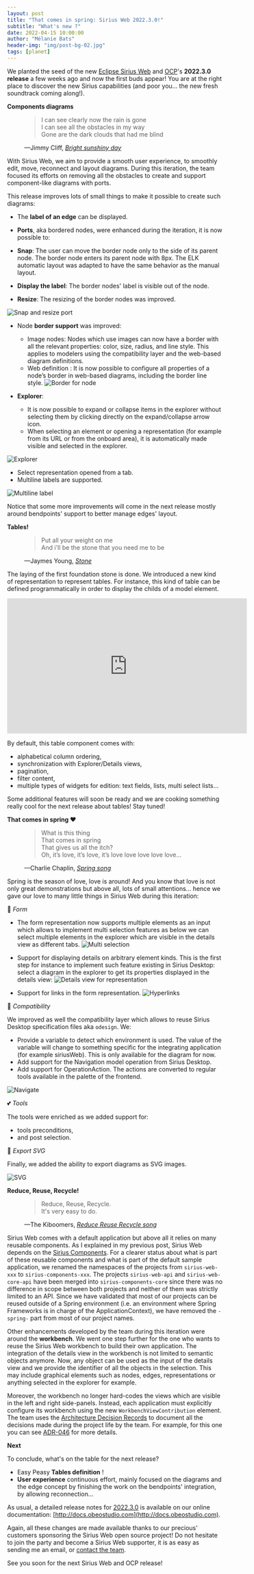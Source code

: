 ```yaml
---
layout: post
title: "That comes in spring: Sirius Web 2022.3.0!"
subtitle: "What's new ?"
date: 2022-04-15 10:00:00
author: "Mélanie Bats"
header-img: "img/post-bg-02.jpg"
tags: [planet]
---
```


We planted the seed of the new [Eclipse Sirius Web](https://www.eclipse.org/sirius/sirius-web.html) and [OCP](https://www.obeosoft.com/en/products/obeo-cloud-platform)'s **2022.3.0 release** a few weeks ago and now the first buds appear!
You are at the right place to discover the new Sirius capabilities (and poor you... the new fresh soundtrack coming along!).

**Components diagrams**

<figure>
<blockquote cite="https://youtu.be/MrHxhQPOO2c">
I can see clearly now the rain is gone<br/>
I can see all the obstacles in my way<br/>
Gone are the dark clouds that had me blind
</blockquote>
<figcaption>—Jimmy Cliff, <cite><a href="https://youtu.be/MrHxhQPOO2c">Bright sunshiny day</a></cite></figcaption>
</figure>

With Sirius Web, we aim to provide a smooth user experience, to smoothly edit, move, reconnect and layout diagrams. During this iteration, the team focused its efforts on removing all the obstacles to create and support component-like diagrams with ports.

This release improves lots of small things to make it possible to create such diagrams:

- The **label of an edge** can be displayed.
- **Ports**, aka bordered nodes, were enhanced during the iteration, it is now possible to:

- **Snap**: The user can move the border node only to the side of its parent node. The border node enters its parent node with 8px. The ELK automatic layout was adapted to have the same behavior as the manual layout.
- **Display the label**: The border nodes' label is visible out of the node.
- **Resize**: The resizing of the border nodes was improved.

![Snap and resize port](/img/2022.3.0/snap-resize-port.gif)

- Node **border support** was improved:

  - Image nodes: Nodes which use images can now have a border with all the relevant properties: color, size, radius, and line style. This applies to modelers using the compatibility layer and the web-based diagram definitions.
  - Web definition : It is now possible to configure all properties of a node’s border in web-based diagrams, including the border line style.
    ![Border for node](/img/2022.3.0/border-node-definition-2.png)

- **Explorer**:

  - It is now possible to expand or collapse items in the explorer without selecting them by clicking directly on the expand/collapse arrow icon.
  - When selecting an element or opening a representation (for example from its URL or from the onboard area), it is automatically made visible and selected in the explorer.

![Explorer](/img/2022.3.0/explorer.gif)

- Select representation opened from a tab.
- Multiline labels are supported.

![Multiline label](/img/2022.3.0/multilinelabel.gif)

Notice that some more improvements will come in the next release mostly around bendpoints' support to better manage edges' layout.

**Tables!**

<figure>
<blockquote cite="https://youtu.be/WvklCn1h9B0">
Put all your weight on me<br/>
And i'll be the stone that you need me to be<br/>
</blockquote>
<figcaption>—Jaymes Young, <cite><a href="https://youtu.be/WvklCn1h9B0">Stone</a></cite></figcaption>
</figure>

The laying of the first foundation stone is done. We introduced a new kind of representation to represent tables. For instance, this kind of table can be defined programmatically in order to display the childs of a model element.

<iframe width="560" height="315" src="https://www.youtube.com/embed/DmFuZzAnOCQ" frameborder="0" allow="autoplay; encrypted-media" allowfullscreen></iframe>

By default, this table component comes with:

- alphabetical column ordering,
- synchronization with Explorer/Details views,
- pagination,
- filter content,
- multiple types of widgets for edition: text fields, lists, multi select lists...

Some additional features will soon be ready and we are cooking something really cool for the next release about tables! Stay tuned!

**That comes in spring ❤️**

<figure>
<blockquote cite="https://youtu.be/JhbBdgn4fb4">
What is this thing<br/>
That comes in spring<br/>
That gives us all the itch?<br/>
Oh, it’s love, it’s love, it’s love love love love love...<br/>
</blockquote>
<figcaption>—Charlie Chaplin, <cite><a href="https://youtu.be/JhbBdgn4fb4">Spring song</a></cite></figcaption>
</figure>

Spring is the season of love, love is around!
And you know that love is not only great demonstrations but above all, lots of small attentions... hence we gave our love to many little things in Sirius Web during this iteration:

💓 _Form_

- The form representation now supports multiple elements as an input which allows to implement multi selection features as below we can select multiple elements in the explorer which are visible in the details view as different tabs.
  ![Multi selection](/img/2022.3.0/multiselection.gif)

- Support for displaying details on arbitrary element kinds. This is the first step for instance to implement such feature existing in Sirius Desktop: select a diagram in the explorer to get its properties displayed in the details view:
  ![Details view for representation](/img/2022.3.0/details.gif)

- Support for links in the form representation.
  ![Hyperlinks](/img/2022.3.0/hyperlink.gif)

💞 _Compatibility_

We improved as well the compatibility layer which allows to reuse Sirius Desktop specification files aka `odesign`. We:

- Provide a variable to detect which environment is used. The value of the variable will change to something specific for the integrating application (for example siriusWeb). This is only available for the diagram for now.
- Add support for the Navigation model operation from Sirius Desktop.
- Add support for OperationAction. The actions are converted to regular tools available in the palette of the frontend.

![Navigate](/img/2022.3.0/navigate-text.gif)

💕 _Tools_

The tools were enriched as we added support for:

- tools preconditions,
- and post selection.

💝 _Export SVG_

Finally, we added the ability to export diagrams as SVG images.

![SVG](/img/2022.3.0/svg.gif)

**Reduce, Reuse, Recycle!**

<figure>
<blockquote cite="https://youtu.be/AOvcW8l3RzE?t=7">
Reduce, Reuse, Recycle.<br/>
It's very easy to do.<br/>
</blockquote>
<figcaption>—The Kiboomers, <cite><a href="https://youtu.be/AOvcW8l3RzE?t=7">Reduce Reuse Recycle song</a></cite></figcaption>
</figure>

Sirius Web comes with a default application but above all it relies on many reusable components. As I explained in my previous post, Sirius Web depends on the [Sirius Components](https://github.com/eclipse-sirius/sirius-components). For a clearer status about what is part of these reusable components and what is part of the default sample application, we renamed the namespaces of the projects from `sirius-web-xxx` to `sirius-components-xxx`. The projects `sirius-web-api` and `sirius-web-core-api` have been merged into `sirius-components-core` since there was no difference in scope between both projects and neither of them was strictly limited to an API. Since we have validated that most of our projects can be reused outside of a Spring environment (i.e. an environment where Spring Frameworks is in charge of the ApplicationContext), we have removed the `-spring-` part from most of our project names.

Other enhancements developed by the team during this iteration were around the **workbench**. We went one step further for the one who wants to reuse the Sirius Web workbench to build their own application. The integration of the details view in the workbench is not limited to semantic objects anymore. Now, any object can be used as the input of the details view and we provide the identifier of all the objects in the selection. This may include graphical elements such as nodes, edges, representations or anything selected in the explorer for example.

Moreover, the workbench no longer hard-codes the views which are visible in the left and right side-panels. Instead, each application must explicitly configure its workbench using the new `WorkbenchViewContribution` element. The team uses the [Architecture Decision Records](https://github.com/eclipse-sirius/sirius-components/blob/master/doc/adrs/000_adopt_adrs.adoc) to document all the decisions made during the project life by the team. For example, for this one you can see [ADR-046](https://github.com/eclipse-sirius/sirius-components/blob/master/doc/adrs/046_make_the_workbench_panels_content_configurable.adoc) for more details.

**Next**

To conclude, what's on the table for the next release?

- Easy Peasy **Tables definition** !
- **User experience** continuous effort, mainly focused on the diagrams and the edge concept by finishing the work on the bendpoints' integration, by allowing reconnection...

As usual, a detailed release notes for [2022.3.0](https://docs.obeostudio.com/#_version_2022_3_0) is available on our online documentation: [http://docs.obeostudio.com](http://docs.obeostudio.com).

Again, all these changes are made available thanks to our precious' customers sponsoring the Sirius Web open source project! Do not hesitate to join the party and become a Sirius Web supporter, it is as easy as sending me an email, or [contact the team](https://www.obeosoft.com/fr/contact).

See you soon for the next Sirius Web and OCP release!
